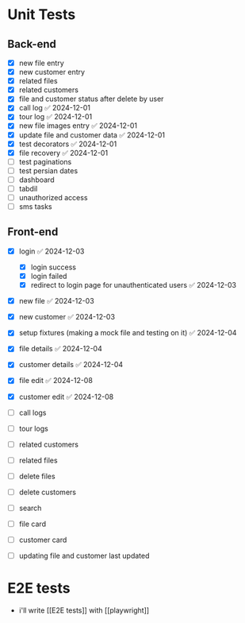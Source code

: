 # Unit Tests

## Back-end
- [x] new file entry
- [x] new customer entry
- [x] related files
- [x] related customers
- [x] file and customer status after delete by user
- [x] call log ✅ 2024-12-01
- [x] tour log ✅ 2024-12-01
- [x] new file images entry ✅ 2024-12-01
- [x] update file and customer data ✅ 2024-12-01
- [x] test decorators ✅ 2024-12-01
- [x] file recovery ✅ 2024-12-01
- [ ] test paginations
- [ ] test persian dates
- [ ] dashboard
- [ ] tabdil
- [ ] unauthorized access
- [ ] sms tasks

## Front-end
- [x] login ✅ 2024-12-03
	- [x] login success
	- [x] login failed
	- [x] redirect to login page for unauthenticated users ✅ 2024-12-03
- [x] new file ✅ 2024-12-03
- [x] new customer ✅ 2024-12-03
- [x] setup fixtures (making a mock file and testing on it) ✅ 2024-12-04
- [x] file details ✅ 2024-12-04
- [x] customer details ✅ 2024-12-04
- [x] file edit ✅ 2024-12-08
- [x] customer edit ✅ 2024-12-08
- [ ] call logs
- [ ] tour logs
- [ ] related customers
- [ ] related files
- [ ] delete files
- [ ] delete customers
- [ ] search
- [ ] file card
- [ ] customer card
- [ ] updating file and customer last updated


# E2E tests
- i'll write [[E2E tests]] with [[playwright]] 


